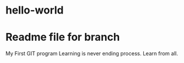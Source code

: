 # hello-world
# Readme file for branch
My First GIT program
Learning is never ending process. Learn from all.
